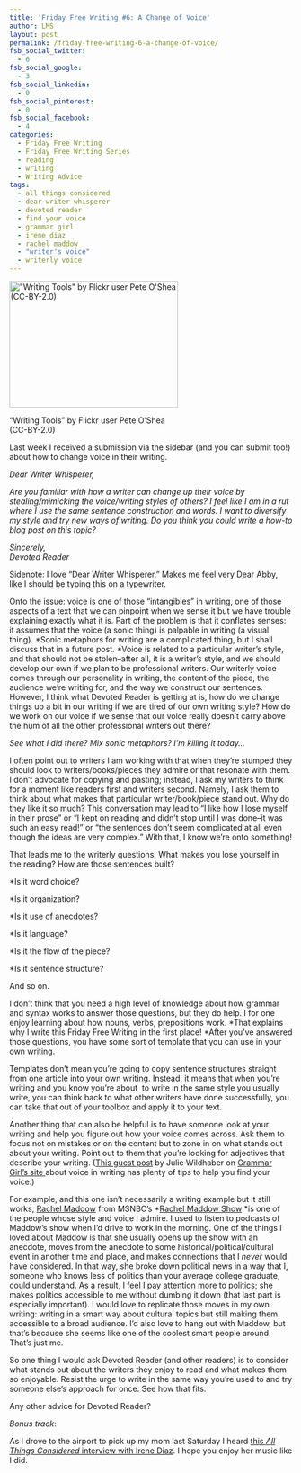 ```yaml
---
title: 'Friday Free Writing #6: A Change of Voice'
author: LMS
layout: post
permalink: /friday-free-writing-6-a-change-of-voice/
fsb_social_twitter:
  - 6
fsb_social_google:
  - 3
fsb_social_linkedin:
  - 0
fsb_social_pinterest:
  - 0
fsb_social_facebook:
  - 4
categories:
  - Friday Free Writing
  - Friday Free Writing Series
  - reading
  - writing
  - Writing Advice
tags:
  - all things considered
  - dear writer whisperer
  - devoted reader
  - find your voice
  - grammar girl
  - irene diaz
  - rachel maddow
  - "writer's voice"
  - writerly voice
---
```

<div id="attachment_1863" class="wp-caption aligncenter" style="width: 310px">
  <a href="http://www.flickr.com/photos/peteoshea/5600161625/in/photolist-9wShWM-84uQ9u-7H1Uiu-9ypMKY-bveaQN-bJ8WM4-bveauJ-bJ8WED-bveayd-bveaVW-bveaAJ-bveavQ-bveakJ-bveaH1-bveahA-bveaMS-bJ8WYB-bveaC5-bJ8WHP-bveazs-bveayL-bJ8WU6-bveazU-bveaXY-bJ8WLt-bveaCS-dDwx6f-aBQRcV-aBQQrn-aBQRrR-aBQQXv-aBQSy4-aBTx8f-aBTwHU-aBQXpT-aBTCiq-aBTBXy-aBQX5Z-aBQWSZ-dHiaFi-dzjDBM-dPXNXA-dJ4pjJ-dNUFKD-bhY1Sv-b7AkyD-dYg9dB-a6qLUA-7DT4x1-aBQXcr-dGvAfS/"><img class="size-medium wp-image-1863" alt="&quot;Writing Tools&quot; by Flickr user Pete O'Shea (CC-BY-2.0)" src="http://www.lianamsilvaford.com/wp-content/uploads/2013/08/5600161625_e9e1205a08-300x225.jpg" width="300" height="225" /></a>
  
  <p class="wp-caption-text">
    &#8220;Writing Tools&#8221; by Flickr user Pete O&#8217;Shea (CC-BY-2.0)
  </p>
</div>

Last week I received a submission via the sidebar (and you can submit too!) about how to change voice in their writing.

*Dear Writer Whisperer,*

*Are you familiar with how a writer can change up their voice by stealing/mimicking the voice/writing styles of others? I feel like I am in a rut where I use the same sentence construction and words. I want to diversify my style and try new ways of writing. Do you think you could write a how-to blog post on this topic?*

*Sincerely,*  
*Devoted Reader*

Sidenote: I love &#8220;Dear Writer Whisperer.&#8221; Makes me feel very Dear Abby, like I should be typing this on a typewriter.

Onto the issue: voice is one of those &#8220;intangibles&#8221; in writing, one of those aspects of a text that we can pinpoint when we sense it but we have trouble explaining exactly what it is. Part of the problem is that it conflates senses: it assumes that the voice (a sonic thing) is palpable in writing (a visual thing). *Sonic metaphors for writing are a complicated thing, but I shall discuss that in a future post. *Voice is related to a particular writer&#8217;s style, and that should not be stolen&#8211;after all, it is a writer&#8217;s style, and we should develop our own if we plan to be professional writers. Our writerly voice comes through our personality in writing, the content of the piece, the audience we&#8217;re writing for, and the way we construct our sentences. However, I think what Devoted Reader is getting at is, how do we change things up a bit in our writing if we are tired of our own writing style? How do we work on our voice if we sense that our voice really doesn&#8217;t carry above the hum of all the other professional writers out there?

*See what I did there? Mix sonic metaphors? I&#8217;m killing it today&#8230;*

I often point out to writers I am working with that when they&#8217;re stumped they should look to writers/books/pieces they admire or that resonate with them. I don&#8217;t advocate for copying and pasting; instead, I ask my writers to think for a moment like readers first and writers second. Namely, I ask them to think about what makes that particular writer/book/piece stand out. Why do they like it so much? This conversation may lead to &#8220;I like how I lose myself in their prose&#8221; or &#8220;I kept on reading and didn&#8217;t stop until I was done&#8211;it was such an easy read!&#8221; or &#8220;the sentences don&#8217;t seem complicated at all even though the ideas are very complex.&#8221; With that, I know we&#8217;re onto something!

That leads me to the writerly questions. What makes you lose yourself in the reading? How are those sentences built?

*Is it word choice?

*Is it organization?

*Is it use of anecdotes?

*Is it language?

*Is it the flow of the piece?

*Is it sentence structure?

And so on.

I don&#8217;t think that you need a high level of knowledge about how grammar and syntax works to answer those questions, but they do help. I for one enjoy learning about how nouns, verbs, prepositions work. *That explains why I write this Friday Free Writing in the first place! *After you&#8217;ve answered those questions, you have some sort of template that you can use in your own writing.

Templates don&#8217;t mean you&#8217;re going to copy sentence structures straight from one article into your own writing. Instead, it means that when you&#8217;re writing and you know you&#8217;re about  to write in the same style you usually write, you can think back to what other writers have done successfully, you can take that out of your toolbox and apply it to your text.

Another thing that can also be helpful is to have someone look at your writing and help you figure out how your voice comes across. Ask them to focus not on mistakes or on the content but to zone in on what stands out about your writing. Point out to them that you&#8217;re looking for adjectives that describe your writing. ([This guest post][1] by Julie Wildhaber on [Grammar Girl&#8217;s site ][2]about voice in writing has plenty of tips to help you find your voice.)

For example, and this one isn&#8217;t necessarily a writing example but it still works, [Rachel Maddow][3] from MSNBC&#8217;s *[Rachel Maddow Show][4] *is one of the people whose style and voice I admire. I used to listen to podcasts of Maddow&#8217;s show when I&#8217;d drive to work in the morning. One of the things I loved about Maddow is that she usually opens up the show with an anecdote, moves from the anecdote to some historical/political/cultural event in another time and place, and makes connections that I *never* would have considered. In that way, she broke down political news in a way that I, someone who knows less of politics than your average college graduate, could understand. As a result, I feel I pay attention more to politics; she makes politics accessible to me without dumbing it down (that last part is especially important). I would love to replicate those moves in my own writing: writing in a smart way about cultural topics but still making them accessible to a broad audience. I&#8217;d also love to hang out with Maddow, but that&#8217;s because she seems like one of the coolest smart people around. That&#8217;s just me.

So one thing I would ask Devoted Reader (and other readers) is to consider what stands out about the writers they enjoy to read and what makes them so enjoyable. Resist the urge to write in the same way you&#8217;re used to and try someone else&#8217;s approach for once. See how that fits.

Any other advice for Devoted Reader?

*Bonus track*:

As I drove to the airport to pick up my mom last Saturday I heard [this *All Things Considered* interview with Irene Diaz][5]. I hope you enjoy her music like I did.

<span class='embed-youtube' style='text-align:center; display: block;'></span>

 [1]: http://www.quickanddirtytips.com/education/grammar/understanding-voice-and-tone-writing?page=all
 [2]: http://www.quickanddirtytips.com/grammar-girl
 [3]: http://www.rachelmaddow.com/
 [4]: http://www.nbcnews.com/id/27201422
 [5]: http://www.npr.org/2013/08/17/212614302/irene-diaz-crafting-songs-in-dreamy-black-and-white